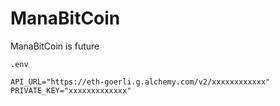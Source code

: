 # ManaBitCoin
ManaBitCoin is future

`.env`

```
API_URL="https://eth-goerli.g.alchemy.com/v2/xxxxxxxxxxxx"
PRIVATE_KEY="xxxxxxxxxxxxx"
```
